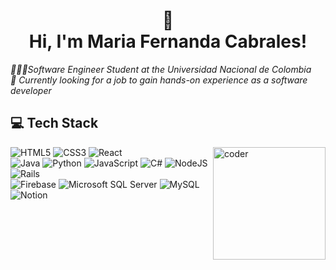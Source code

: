 <h1 align="center">👋<br/>Hi, I'm Maria Fernanda Cabrales!</h1>

<div>
  <p align="left"><i>
    👩🏼‍💻Software Engineer Student at the Universidad Nacional de Colombia<br/>
    💭 Currently looking for a job to gain hands-on experience as a software developer<br/>
  </i></p>
</div>

<h2>💻 Tech Stack</h2>
<img align="right" width=180px alt="coder" src="https://c.tenor.com/ARV_14hrkB4AAAAi/diegodrawsart-women-and-girls-in-science.gif"/>
<span>
    <img src="https://img.shields.io/badge/html5-%23E34F26.svg?style=for-the-badge&logo=html5&logoColor=white" alt="HTML5">
    <img src="https://img.shields.io/badge/css3-%231572B6.svg?style=for-the-badge&logo=css3&logoColor=white" alt="CSS3">
    <img src="https://img.shields.io/badge/react-%2320232a.svg?style=for-the-badge&logo=react&logoColor=%2361DAFB" alt="React">
</span>
<br/>
<span>
    <img src="https://img.shields.io/badge/java-%23ED8B00.svg?style=for-the-badge&logo=openjdk&logoColor=white" alt="Java">
    <img src="https://img.shields.io/badge/python-3670A0?style=for-the-badge&logo=python&logoColor=ffdd54" alt="Python">
    <img src="https://img.shields.io/badge/javascript-%23323330.svg?style=for-the-badge&logo=javascript&logoColor=%23F7DF1E" alt="JavaScript">
    <img src="https://img.shields.io/badge/c%23-%23239120.svg?style=for-the-badge&logo=csharp&logoColor=white" alt="C#">
    <img src="https://img.shields.io/badge/node.js-6DA55F?style=for-the-badge&logo=node.js&logoColor=white" alt="NodeJS">
    <img src="https://img.shields.io/badge/rails-%23CC0000.svg?style=for-the-badge&logo=ruby-on-rails&logoColor=white" alt="Rails">
</span>
<br/>
<span>
    <img src="https://img.shields.io/badge/firebase-a08021?style=for-the-badge&logo=firebase&logoColor=ffcd34" alt="Firebase">
    <img src="https://img.shields.io/badge/Microsoft%20SQL%20Server-CC2927?style=for-the-badge&logo=microsoft%20sql%20server&logoColor=white" alt="Microsoft SQL Server">
    <img src="https://img.shields.io/badge/mysql-4479A1.svg?style=for-the-badge&logo=mysql&logoColor=white" alt="MySQL">
</span>
<br/>
<span>
    <img src="https://img.shields.io/badge/Notion-%23000000.svg?style=for-the-badge&logo=notion&logoColor=white" alt="Notion">
</span>
